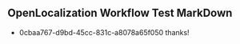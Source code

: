 ## OpenLocalization Workflow Test MarkDown
* 0cbaa767-d9bd-45cc-831c-a8078a65f050 thanks!

<!--HONumber=Jul16_HO4-->


